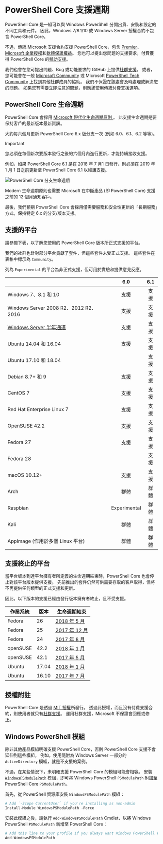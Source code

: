 # <a name="powershell-core-support-lifecycle"></a>PowerShell Core 支援週期

PowerShell Core 是一組可以與 Windows PowerShell 分開出貨、安裝和設定的不同工具和元件。
因此，Windows 7/8.1/10 或 Windows Server 授權合約不包含 PowerShell Core。

不過，傳統 Microsoft 支援合約支援 PowerShell Core，包含 [Premier][]、[Microsoft 企業授權][enterprise-agreement]和[軟體保證權益][assurance]。
您也可以提出您問題的支援要求，付費獲得 PowerShell Core 的[輔助支援][]。

我們也會在您可提出問題、Bug 或功能要求的 GitHub 上提供[社群支援][]。
或者，您可能會在一般 [Microsoft Community][] 或 Microsoft [PowerShell Tech Community][] 上找到其他社群成員的協助。
我們不保證在該處會及時處理或解決您的問題。
如果您有需要立即注意的問題，則應該使用傳統付費支援選項。

## <a name="lifecycle-of-powershell-core"></a>PowerShell Core 生命週期

PowerShell Core 會採用 [Microsoft 現代化生命週期原則 ][modern]。
此支援生命週期是要保持客戶的最新版本最新資訊。

大約每六個月更新 PowerShell Core 6.x 版分支一次 (例如 6.0、6.1、6.2 等等)。

> [!IMPORTANT]
> 您必須在每個新次要版本發行之後的六個月內進行更新，才能持續接收支援。

例如，如果 PowerShell Core 6.1 是在 2018 年 7 月1 日發行，則必須在 2019 年 1 月 1 日之前更新至 PowerShell Core 6.1 以維護支援。

![PowerShell Core 分支生命週期][lifecycle-chart]

Modern 生命週期原則也需要 Microsoft 在中斷產品 (即 PowerShell Core) 支援之前的 12 個月通知客戶。

最後，我們預期 PowerShell Core 會採用僅需要服務和安全性更新的「長期服務」方式，保持特定 6.x 的分支/版本支援。

## <a name="supported-platforms"></a>支援的平台

請參閱下表，以了解您使用的 PowerShell Core 版本所正式支援的平台。

我們的社群也針對部分平台貢獻了套件，但這些套件未受正式支援。
這些套件在表格中標示為 `Community`。

列為 `Experimental` 的平台為非正式支援，但可用於實驗和提供意見反應。

|                                                   | 6.0         | 6.1         |
|---------------------------------------------------|:-----------:|:-----------:|
| Windows 7、8.1 和 10                            | 支援   | 支援   |
| Windows Server 2008 R2、2012 R2、2016             | 支援   | 支援   |
| [Windows Server 半年通道][semi-annual] | 支援   | 支援   |
| Ubuntu 14.04 和 16.04                           | 支援   | 支援   |
| Ubuntu 17.10 和 18.04                           |             | 支援   |
| Debian 8.7+ 和 9                                | 支援   | 支援   |
| CentOS 7                                          | 支援   | 支援   |
| Red Hat Enterprise Linux 7                        | 支援   | 支援   |
| OpenSUSE 42.2                                     | 支援   | 支援   |
| Fedora 27                                         | 支援   | 支援   |
| Fedora 28                                         |             | 支援   |
| macOS 10.12+                                      | 支援   | 支援   |
| Arch                                              | 群體   | 群體   |
| Raspbian                                          | Experimental| 群體   |
| Kali                                              | 群體   | 群體   |
| AppImage (作用於多個 Linux 平台)     | 群體   | 群體   |

## <a name="platform-which-are-out-of-support"></a>支援終止的平台

當平台版本到達平台擁有者所定義的生命週期結束時，PowerShell Core 也會停止對該平台版本提供支援。 先前推出的套件仍然可供需要存取的客戶取得，但將不再提供任何類型的正式支援和更新。

因此，以下版本的支援已經由發行版本擁有者終止，且不受支援。

| 作業系統       | 版本 | 生命週期結束                                                                                 |
|----------|---------|---------------------------------------------------------------------------------------------|
| Fedora   | 26      | [2018 年 5 月](https://fedoramagazine.org/fedora-26-end-life/)                                  |
| Fedora   | 25      | [2017 年 12 月](https://fedoramagazine.org/fedora-25-end-life/)                             |
| Fedora   | 24      | [2017 年 8 月](https://fedoramagazine.org/fedora-24-eol/)                                    |
| openSUSE | 42.2    | [2018 年 1 月](https://lists.opensuse.org/opensuse-security-announce/2017-11/msg00066.html) |
| openSUSE | 42.1    | [2017 年 5 月](https://lists.opensuse.org/opensuse-security-announce/2017-05/msg00053.html)     |
| Ubuntu   | 17.04   | [2018 年 1 月](https://lists.ubuntu.com/archives/ubuntu-announce/2018-January.txt)          |
| Ubuntu   | 16.10   | [2017 年 7 月](https://lists.ubuntu.com/archives/ubuntu-announce/2017-July/000223.html)        |

## <a name="notes-on-licensing"></a>授權附註

PowerShell Core 是透過 [MIT 授權][]所發行。
透過此授權，而且沒有付費支援合約，則使用者就只有[社群支援][]。
運用社群支援，Microsoft 不保證會回應或修正。

## <a name="windows-powershell-module"></a>Windows PowerShell 模組

除非其他產品模組明確支援 PowerShell Core，否則 PowerShell Core 支援不會延伸到這些模組。
例如，使用隨附為 Windows Server 一部分的 `ActiveDirectory` 模組，就是不支援的案例。

不過，在某些情況下，未明確支援 PowerShell Core 的模組可能會相容。
安裝 [`WindowsPSModulePath`][] 模組，即可將 Windows PowerShell `PSModulePath` 附加至 PowerShell Core `PSModulePath`。

首先，從 PowerShell 資源庫安裝 `WindowsPSModulePath` 模組：

```powershell
# Add `-Scope CurrentUser` if you're installing as non-admin
Install-Module WindowsPSModulePath -Force
```

安裝此模組之後，請執行 `Add-WindowsPSModulePath` Cmdlet，以將 Windows PowerShell `PSModulePath` 新增至 PowerShell Core：

```powershell
# Add this line to your profile if you always want Windows PowerShell PSModulePath
Add-WindowsPSModulePath
```

[Premier]: https://www.microsoft.com/en-us/microsoftservices/support.aspx
[enterprise-agreement]: https://www.microsoft.com/en-us/licensing/licensing-programs/enterprise.aspx
[assurance]: https://www.microsoft.com/en-us/licensing/licensing-programs/software-assurance-default.aspx
[社群支援]: https://github.com/powershell/powershell/issues
[Microsoft Community]: https://answers.microsoft.com/
[PowerShell Tech Community]: https://techcommunity.microsoft.com/t5/PowerShell/ct-p/WindowsPowerShell
[輔助支援]: https://support.microsoft.com/assistedsupportproducts
[modern]: https://support.microsoft.com/help/30881/modern-lifecycle-policy
[lifecycle-chart]: ./images/modern-lifecycle.png
[semi-annual]: https://docs.microsoft.com/windows-server/get-started/semi-annual-channel-overview
[MIT 授權]: https://github.com/PowerShell/PowerShell/blob/master/LICENSE.txt
[`WindowsPSModulePath`]: https://www.powershellgallery.com/packages/WindowsPSModulePath/
